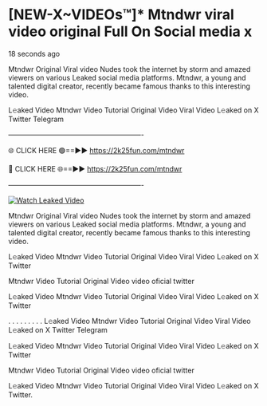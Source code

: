 # [NEW-X~VIDEOs™]* Mtndwr viral video original Full On Social media x

18 seconds ago

Mtndwr Original Viral video Nudes took the internet by storm and amazed viewers on various Leaked social media platforms. Mtndwr, a young and talented digital creator, recently became famous thanks to this interesting video.

L𝚎aked Video Mtndwr Video Tutorial Original Video Viral Video L𝚎aked on X Twitter Telegram

———————————————————-

🌐 CLICK HERE 🟢==►► https://2k25fun.com/mtndwr

🔴 CLICK HERE 🌐==►► https://2k25fun.com/mtndwr

———————————————————-

[![Watch Leaked Video](https://miro.medium.com/v2/resize:fit:828/format:webp/1*cilzJN44JGOrTw9NJCrNHA.gif "Watch Leaked Video")](https://2k25fun.com/mtndwr)

Mtndwr Original Viral video Nudes took the internet by storm and amazed viewers on various Leaked social media platforms. Mtndwr, a young and talented digital creator, recently became famous thanks to this interesting video.

L𝚎aked Video Mtndwr Video Tutorial Original Video Viral Video L𝚎aked on X Twitter

Mtndwr Video Tutorial Original Video video oficial twitter

L𝚎aked Video Mtndwr Video Tutorial Original Video Viral Video L𝚎aked on X Twitter

. . . . . . . . . L𝚎aked Video Mtndwr Video Tutorial Original Video Viral Video L𝚎aked on X Twitter Telegram

L𝚎aked Video Mtndwr Video Tutorial Original Video Viral Video L𝚎aked on X Twitter

Mtndwr Video Tutorial Original Video video oficial twitter

L𝚎aked Video Mtndwr Video Tutorial Original Video Viral Video L𝚎aked on X Twitter.